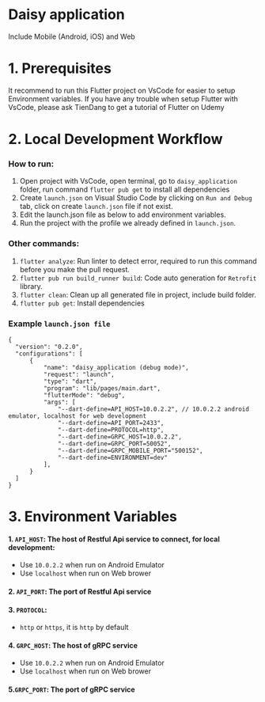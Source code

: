 # Daisy application
  Include Mobile (Android, iOS) and Web
  
# 1. Prerequisites
  It recommend to run this Flutter project on VsCode for easier to setup Environment variables.
  If you have any trouble when setup Flutter with VsCode, please ask TienDang to get a tutorial of Flutter on Udemy
# 2. Local Development Workflow
  
  ### How to run:
  1. Open project with VsCode, open terminal, go to `daisy_application` folder, run command `flutter pub get` to install all dependencies
  3. Create `launch.json` on Visual Studio Code by clicking on `Run and Debug` tab, click on create `launch.json` file if not exist.
  4. Edit the launch.json file as below to add environment variables.
  5. Run the project with the profile we already defined in `launch.json`.
  
  ### Other commands:
  1. `flutter analyze`: Run linter to detect error, required to run this command before you make the pull request.
  2. `flutter pub run build_runner build`: Code auto generation for `Retrofit` library.
  3. `flutter clean`: Clean up all generated file in project, include build folder.
  4. `flutter pub get`: Install dependencies
  
  ### Example `launch.json file`
    {
      "version": "0.2.0",
      "configurations": [
          {
              "name": "daisy_application (debug mode)",
              "request": "launch",
              "type": "dart",
              "program": "lib/pages/main.dart",
              "flutterMode": "debug",
              "args": [
                  "--dart-define=API_HOST=10.0.2.2", // 10.0.2.2 android emulator, localhost for web development
                  "--dart-define=API_PORT=2433",
                  "--dart-define=PROTOCOL=http",
                  "--dart-define=GRPC_HOST=10.0.2.2",
                  "--dart-define=GRPC_PORT=50052",
                  "--dart-define=GRPC_MOBILE_PORT="500152",
                  "--dart-define=ENVIRONMENT=dev"
              ],
          }
      ]
    }
    
# 3. Environment Variables
  #### 1. `API_HOST`: The host of Restful Api service to connect, for local development: 
   - Use `10.0.2.2` when run on Android Emulator
   - Use `localhost` when run on Web brower
  #### 2. `API_PORT`: The port of Restful Api service
  #### 3. `PROTOCOL`: 
   - `http` or `https`, it is `http` by default
  #### 4. `GRPC_HOST`: The host of gRPC service 
   - Use `10.0.2.2` when run on Android Emulator
   - Use `localhost` when run on Web brower
  #### 5.`GRPC_PORT`: The port of gRPC service
  
